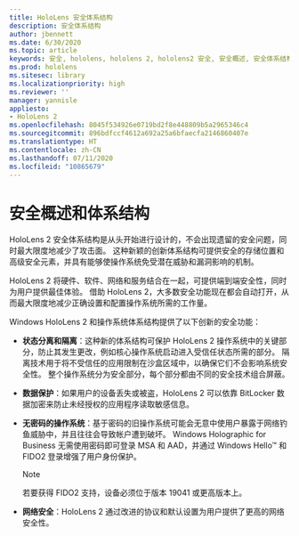 ```yaml
---
title: HoloLens 安全体系结构
description: 安全体系结构
author: jbennett
ms.date: 6/30/2020
ms.topic: article
keywords: 安全, hololens, hololens 2, hololens2 安全, 安全概述, 安全体系结构, 体系结构, hololens 2 体系结构
ms.prod: hololens
ms.sitesec: library
ms.localizationpriority: high
ms.reviewer: ''
manager: yannisle
appliesto:
- HoloLens 2
ms.openlocfilehash: 8045f534926e0719bd2f8e448809b5a2965346c4
ms.sourcegitcommit: 896bdfccf4612a692a25a6bfaecfa2146860407e
ms.translationtype: HT
ms.contentlocale: zh-CN
ms.lasthandoff: 07/11/2020
ms.locfileid: "10865679"
---
```

# 安全概述和体系结构

HoloLens 2 安全体系结构是从头开始进行设计的，不会出现遗留的安全问题，同时最大限度地减少了攻击面。 这种新颖的创新体系结构可提供安全的存储位置和高级安全元素，并具有能够使操作系统免受潜在威胁和漏洞影响的机制。

HoloLens 2 将硬件、软件、网络和服务结合在一起，可提供端到端安全性，同时为用户提供最佳体验。 借助 HoloLens 2，大多数安全功能现在都会自动打开，从而最大限度地减少正确设置和配置操作系统所需的工作量。

Windows HoloLens 2 和操作系统体系结构提供了以下创新的安全功能：

  * **状态分离和隔离**：这种新的体系结构可保护 HoloLens 2 操作系统中的关键部分，防止其发生更改，例如核心操作系统启动进入受信任状态所需的部分。 隔离技术用于将不受信任的应用限制在沙盒区域中，以确保它们不会影响系统安全性。 整个操作系统分为安全部分，每个部分都由不同的安全技术组合屏蔽。
  
  * **数据保护**：如果用户的设备丢失或被盗，HoloLens 2 可以依靠 BitLocker 数据加密来防止未经授权的应用程序读取敏感信息。 
  
  * **无密码的操作系统**：基于密码的旧操作系统可能会无意中使用户暴露于网络钓鱼威胁中，并且往往会导致帐户遭到破坏。 Windows Holographic for Business 无需使用密码即可登录 MSA 和 AAD，并通过 Windows Hello™ 和 FIDO2 登录增强了用户身份保护。 
  
    > [!NOTE]
    > 若要获得 FIDO2 支持，设备必须位于版本 19041 或更高版本上。 

  * **网络安全**：HoloLens 2 通过改进的协议和默认设置为用户提供了更高的网络安全性。
